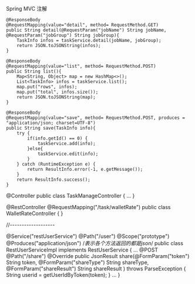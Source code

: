 Spring MVC 注解



	

    @ResponseBody
	@RequestMapping(value="detail", method= RequestMethod.GET)
	public String detail(@RequestParam("jobName") String jobName, @RequestParam("jobGroup") String jobGroup){
		TaskInfo infos = taskService.detail(jobName, jobGroup);
		return JSON.toJSONString(infos);
	}

    @ResponseBody
	@RequestMapping(value="list", method= RequestMethod.POST)
	public String list(){
        Map<String, Object> map = new HashMap<>();
		List<TaskInfo> infos = taskService.list();
		map.put("rows", infos);
		map.put("total", infos.size());
		return JSON.toJSONString(map);
    }

    @ResponseBody
	@RequestMapping(value="save", method= RequestMethod.POST, produces = "application/json; charset=UTF-8")
	public String save(TaskInfo info){
		try {
			if(info.getId() == 0) {
				taskService.add(info);
			}else{
				taskService.edit(info);
			}
		} catch (RuntimeException e) {
			return ResultInfo.error(-1, e.getMessage());
		}
		return ResultInfo.success();
	}


@Controller
public class TaskManageController {
    ...
}


@RestController
@RequestMapping("/task/walletRate")
public class WalletRateController {
}



//-------------------

@Service("restUserService")
@Path("/user")
@Scope("prototype")
@Produces("application/json")  /*表示各个方法返回的都是json*/
public class RestUserServiceImpl implements RestUserService {
    ...
    @POST
    @Path("/share")
    @Override
    public JsonResult share(@FormParam("token") String token, @FormParam("shareType") String shareType, @FormParam("shareResult") String shareResult ) throws ParseException {
        String userid = getUserIdByToken(token);
    }
    ...
}


